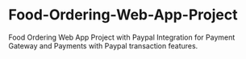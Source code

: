 # Food-Ordering-Web-App-Project
Food Ordering Web App Project with Paypal Integration for Payment Gateway and Payments with Paypal transaction features.
